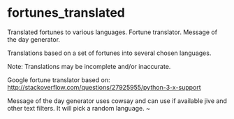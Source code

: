 # fortunes_translated
Translated fortunes to various languages. Fortune translator. Message of the day generator.

Translations based on a set of fortunes into several chosen languages.

Note: Translations may be incomplete and/or inaccurate.

Google fortune translator based on:
http://stackoverflow.com/questions/27925955/python-3-x-support

Message of the day generator uses cowsay and can use if available jive and other text filters. It will pick a random language.
~                                                                                                            
